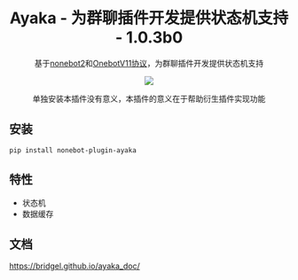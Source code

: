 <div align="center">

# Ayaka - 为群聊插件开发提供状态机支持 - 1.0.3b0

基于[nonebot2](https://github.com/nonebot/nonebot2)和[OnebotV11协议](https://github.com/botuniverse/onebot-11)，为群聊插件开发提供状态机支持

<img src="https://img.shields.io/pypi/pyversions/nonebot-plugin-ayaka">

单独安装本插件没有意义，本插件的意义在于帮助衍生插件实现功能

</div>

## 安装

```
pip install nonebot-plugin-ayaka
``` 

## 特性

- 状态机
- 数据缓存

## 文档

https://bridgel.github.io/ayaka_doc/
